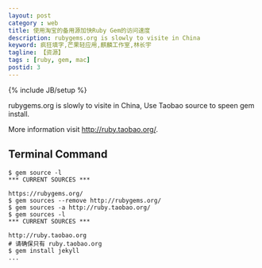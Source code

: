 ```yaml
---
layout: post
category : web
title: 使用淘宝的备用源加快Ruby Gem的访问速度
description: rubygems.org is slowly to visite in China
keyword: 疯狂填字,芒果轻应用,麒麟工作室,林长宇
tagline: 【资源】
tags : [ruby, gem, mac]
postid: 3
---
```

{% include JB/setup %}

rubygems.org is slowly to visite in China, Use Taobao source to speen gem install.

More information visit <http://ruby.taobao.org/>.

## Terminal Command

    $ gem source -l
    *** CURRENT SOURCES ***

    https://rubygems.org/
    $ gem sources --remove http://rubygems.org/  
    $ gem sources -a http://ruby.taobao.org/  
    $ gem sources -l  
    *** CURRENT SOURCES ***  

    http://ruby.taobao.org  
    # 请确保只有 ruby.taobao.org  
    $ gem install jekyll
    ...
